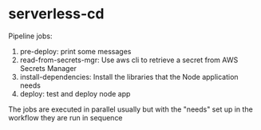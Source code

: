 # serverless-cd

Pipeline jobs:
1. pre-deploy: print some messages
2. read-from-secrets-mgr: Use aws cli to retrieve a secret from AWS Secrets Manager
3. install-dependencies: Install the libraries that the Node application needs
4. deploy: test and deploy node app

The jobs are executed in parallel usually but with the "needs" set up in the workflow they are run in sequence